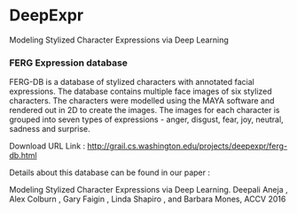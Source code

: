 # DeepExpr
Modeling Stylized Character Expressions via Deep Learning

### FERG Expression database
FERG-DB is a database of stylized characters with annotated facial expressions. The database contains multiple face images of six stylized characters. The characters were modelled using the MAYA software and rendered out in 2D to create the images. The images for each character is grouped into seven types of expressions - anger, disgust, fear, joy, neutral, sadness and surprise.

Download URL Link :	http://grail.cs.washington.edu/projects/deepexpr/ferg-db.html 


Details about this database can be found in our paper :

Modeling Stylized Character Expressions via Deep Learning.
Deepali Aneja , Alex Colburn , Gary Faigin , Linda Shapiro , and Barbara Mones,
ACCV 2016

